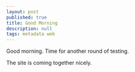 ```yaml
---
layout: post
published: true
title: Good Morning
description: null
tags: metadata web
---
```


Good morning. Time for another round of testing.

The site is coming together nicely.
